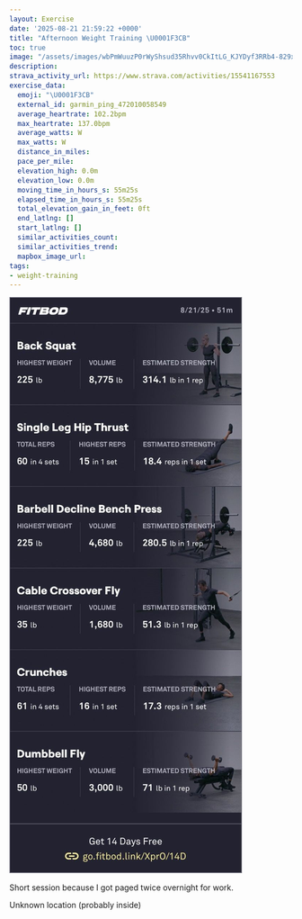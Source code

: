 ```yaml
---
layout: Exercise
date: '2025-08-21 21:59:22 +0000'
title: "Afternoon Weight Training \U0001F3CB️"
toc: true
image: "/assets/images/wbPmWuuzP0rWyShsud35Rhvv0CkItLG_KJYDyf3RRb4-829x2048.jpg.jpeg"
description:
strava_activity_url: https://www.strava.com/activities/15541167553
exercise_data:
  emoji: "\U0001F3CB️"
  external_id: garmin_ping_472010058549
  average_heartrate: 102.2bpm
  max_heartrate: 137.0bpm
  average_watts: W
  max_watts: W
  distance_in_miles:
  pace_per_mile:
  elevation_high: 0.0m
  elevation_low: 0.0m
  moving_time_in_hours_s: 55m25s
  elapsed_time_in_hours_s: 55m25s
  total_elevation_gain_in_feet: 0ft
  end_latlng: []
  start_latlng: []
  similar_activities_count:
  similar_activities_trend:
  mapbox_image_url:
tags:
- weight-training
---
```


![Afternoon Weight Training](/assets/images/wbPmWuuzP0rWyShsud35Rhvv0CkItLG_KJYDyf3RRb4-829x2048.jpg.jpeg)

Short session because I got paged twice overnight for work.

Unknown location (probably inside)
